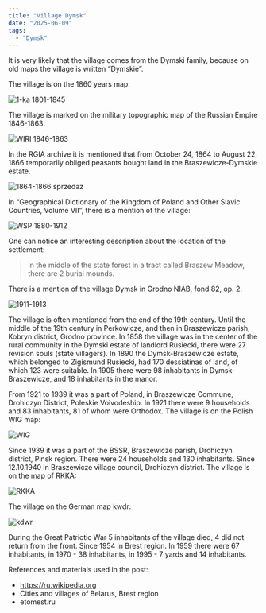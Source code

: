 ```yaml
---
title: "Village Dymsk"
date: "2025-06-09"
tags: 
  - "Dymsk"
---
```


It is very likely that the village comes from the Dymski family, because on old maps the village is written “Dymskie”.

The village is on the 1860 years map:

![1-ka 1801-1845](https://github.com/user-attachments/assets/eeac9378-ba10-4cb5-a0a7-e38def1af642)

The village is marked on the military topographic map of the Russian Empire 1846-1863:

![WIRI 1846-1863](https://github.com/user-attachments/assets/f9598230-78c9-4b09-90c4-3876c34bee5b)

In the RGIA archive it is mentioned that from October 24, 1864 to August 22, 1866 temporarily obliged peasants bought land in the Braszewicze-Dymskie estate.

![1864-1866 sprzedaz](https://github.com/user-attachments/assets/bf299107-bf77-458f-9190-6bff5d7006a2)

In “Geographical Dictionary of the Kingdom of Poland and Other Slavic Countries, Volume VII”, there is a mention of the village:

![WSP 1880-1912](https://github.com/user-attachments/assets/3d7eb437-5632-4b65-91b9-62de6a251598)

One can notice an interesting description about the location of the settlement:
> In the middle of the state forest in a tract called Braszew Meadow, there are 2 burial mounds. 

There is a mention of the village Dymsk in Grodno NIAB, fond 82, op. 2. 

![1911-1913](https://github.com/user-attachments/assets/f293709e-04ad-495f-bf09-608724717022)

The village is often mentioned from the end of the 19th century. Until the middle of the 19th century in Perkowicze, and then in Braszewicze parish, Kobryn district, Grodno province. In 1858 the village was in the center of the rural community in the Dymski estate of landlord Rusiecki, there were 27 revision souls (state villagers). In 1890 the Dymsk-Braszewicze estate, which belonged to Zigismund Rusiecki, had 170 dessiatinas of land, of which 123 were suitable. In 1905 there were 98 inhabitants in Dymsk-Braszewicze, and 18 inhabitants in the manor. 

From 1921 to 1939 it was a part of Poland, in Braszewicze Commune, Drohiczyn District, Poleskie Voivodeship. In 1921 there were 9 households and 83 inhabitants, 81 of whom were Orthodox. The village is on the Polish WIG map:

![WIG](https://github.com/user-attachments/assets/2e435d91-acc7-44df-9e93-3de75fb135c2)

Since 1939 it was a part of the BSSR, Braszewicze parish, Drohiczyn district, Pinsk region. There were 24 households and 130 inhabitants. Since 12.10.1940 in Braszewicze village council, Drohiczyn district. The village is on the map of RKKA:

![RKKA](https://github.com/user-attachments/assets/3a8e7460-7089-4653-9f37-c7fb6e3b87f0)

The village on the German map kwdr:

![kdwr](https://github.com/user-attachments/assets/97b9d4f6-e3e8-4164-ae0b-f8379d4a40f0)

During the Great Patriotic War 5 inhabitants of the village died, 4 did not return from the front. Since 1954 in Brest region. In 1959 there were 67 inhabitants, in 1970 - 38 inhabitants, in 1995 - 7 yards and 14 inhabitants. 

References and materials used in the post:
- https://ru.wikipedia.org
- Cities and villages of Belarus, Brest region
- etomest.ru
